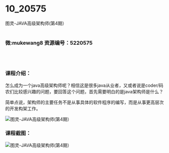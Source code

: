 # 10_20575
图灵-JAVA高级架构师(第4期）
<br/></br>
<h3>微:mukewang8 资源编号：5220575</h3>
<br/></br>
<h3>课程介绍：</h3>
<p>怎么成为一个java高级架构师呢？相信这是很多java从业者，又或者说是coder/码农们比较感兴趣的问题，要回答这个问题，首先需要明白的是java架构师是什么？</p>
<p>简单点说，架构师的主要任务不是从事具体的软件程序的编写，而是从事更高层次的开发构架工作。</p>
<p><img src="https://www.ko996.com/wp-content/uploads/img/2021/07/1-66-300x228.png" alt="图灵-JAVA高级架构师(第4期）"></p>
<div class="info-desc">
<h3>课程截图：</h3>
<p><img src="https://www.ko996.com/wp-content/uploads/img/2021/07/2-61.png" alt="图灵-JAVA高级架构师(第4期）"></p>


			
</div>

